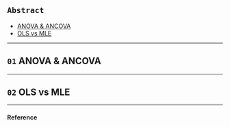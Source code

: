 ## `Abstract`
- [ANOVA & ANCOVA](#01-anova-&-ancova)
- [OLS vs MLE](#02-ols-vs-mle)

---

## `01` ANOVA & ANCOVA


---

## `02` OLS vs MLE


---

#### Reference
